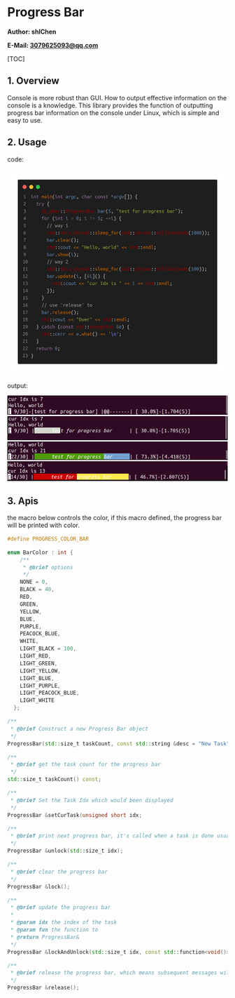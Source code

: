 # Progress Bar

**Author: shlChen**

**E-Mail: 3079625093@qq.com**

[TOC]

## 1. Overview

Console is more robust than GUI. How to output effective information on the console is a knowledge. This library provides the function of outputting progress bar information on the console under Linux, which is simple and easy to use.

## 2. Usage

code:

<img src="./output/code.png">

output:

<img src="./output/charset.png">

<img src="./output/default.png">

<img src="./output/green_light_blue.png">

<img src="./output/red_light_yellow.png">

## 3. Apis

the macro below controls the color, if this macro defined, the progress bar will be printed with color.

```cpp
#define PROGRESS_COLOR_BAR
```

```cpp
enum BarColor : int {
    /**
     * @brief options
     */
    NONE = 0,
    BLACK = 40,
    RED,
    GREEN,
    YELLOW,
    BLUE,
    PURPLE,
    PEACOCK_BLUE,
    WHITE,
    LIGHT_BLACK = 100,
    LIGHT_RED,
    LIGHT_GREEN,
    LIGHT_YELLOW,
    LIGHT_BLUE,
    LIGHT_PURPLE,
    LIGHT_PEACOCK_BLUE,
    LIGHT_WHITE
  };
```

```cpp
/**
 * @brief Construct a new Progress Bar object
 */
ProgressBar(std::size_t taskCount, const std::string &desc = "New Task", BarColor fillColor = BarColor::WHITE, BarColor emptyColor = BarColor::NONE, std::ostream &os = std::clog);
```

```cpp
/**
 * @brief get the task count for the progress bar
 */
std::size_t taskCount() const;
```

```cpp
/**
 * @brief Set the Task Idx which would been displayed
 */
ProgressBar &setCurTask(unsigned short idx;
```

```cpp
/**
 * @brief print next progress bar, it's called when a task is done usually
 */
ProgressBar &unlock(std::size_t idx);
```

```cpp
/**
 * @brief clear the progress bar
 */
ProgressBar &lock();
```

```cpp
/**
 * @brief update the progress bar
 *
 * @param idx the index of the task
 * @param fun the function to
 * @return ProgressBar&
 */
ProgressBar &lockAndUnlock(std::size_t idx, const std::function<void()> &fun);
```

```cpp
/**
 * @brief release the progress bar, which means subsequent messages will be printed below the progress bar
 */
ProgressBar &release();
```

